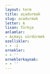 ```yaml
---
layout: term
title: açadurmak
slug: acadurmak
letter: A
lisan: Türkçe
anlamlar:
- Açmayı sürdürmek
ozellikler:
- - -i
ornekler:
- - ''
orneklerkaynak:
- - ''
---
```

